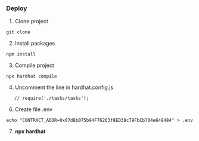 ### Deploy

1. Clone project
```
git clone
```
2. Install packages
```
npm install
```
3. Compile project
```
npx hardhat compile
```
4. Uncomment the line in hardhat.config.js
```
   // require('./tasks/tasks');
```
6. Create file .env
```
echo "CONTRACT_ADDR=0x07d8b075b94F76263f8ED38c79FbCb704e648484" > .env
```
7. **npx hardhat**
